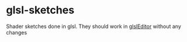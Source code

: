 # glsl-sketches
Shader sketches done in glsl. They should work in [glslEditor](https://github.com/patriciogonzalezvivo/glslEditor) without any changes
